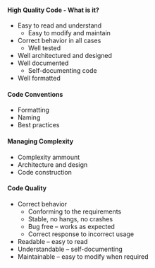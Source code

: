 #### High Quality Code - What is it?
- Easy to read and understand
  - Easy to modify and maintain
- Correct behavior in all cases
  - Well tested
- Well architectured and designed
- Well documented
  - Self-documenting code
- Well formatted  

#### Code Conventions
- Formatting
- Naming
- Best practices

#### Managing Complexity
- Complexity ammount
- Architecture and design
- Code construction

#### Code Quality
- Correct behavior
  - Conforming to the requirements
  - Stable, no hangs, no crashes
  - Bug free – works as expected
  - Correct response to incorrect usage
- Readable – easy to read
- Understandable – self-documenting
- Maintainable – easy to modify when required 

